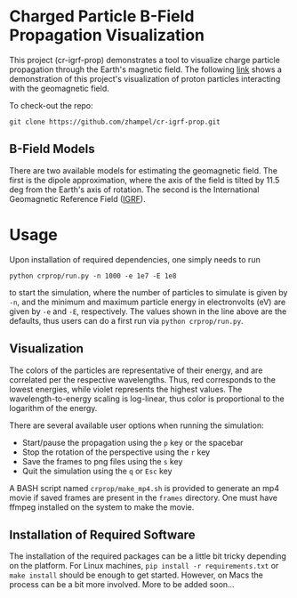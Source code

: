 # Charged Particle B-Field Propagation Visualization

This project (cr-igrf-prop) demonstrates a tool to visualize
charge particle propagation through the Earth's magnetic field.
The following [link](https://www.youtube.com/watch?v=M-hRWb5rqL8&feature=youtu.be)
shows a demonstration of this project's visualization of proton particles 
interacting with the geomagnetic field.

To check-out the repo:
```
git clone https://github.com/zhampel/cr-igrf-prop.git
```



## B-Field Models
There are two available models for estimating the geomagnetic field.
The first is the dipole approximation, where the axis of the field
is tilted by 11.5 deg from the Earth's axis of rotation.
The second is the International Geomagnetic Reference Field 
([IGRF](https://www.ngdc.noaa.gov/IAGA/vmod/igrf.html)).


# Usage
Upon installation of required dependencies, one simply needs to run
```
python crprop/run.py -n 1000 -e 1e7 -E 1e8
```
to start the simulation, where the number of particles to simulate is given by `-n`,
and the minimum and maximum particle energy in electronvolts (eV) are given by `-e` 
and `-E`, respectively.
The values shown in the line above are the defaults, thus users can do a first run 
via `python crprop/run.py`.

## Visualization
The colors of the particles are representative of their energy, and are correlated
per the respective wavelengths.
Thus, red corresponds to the lowest energies, while violet represents the highest values. 
The wavelength-to-energy scaling is log-linear, thus color is proportional to the logarithm
of the energy.

There are several available user options when running the simulation:

- Start/pause the propagation using the `p` key or the spacebar
- Stop the rotation of the perspective using the `r` key
- Save the frames to png files using the `s` key
- Quit the simulation using the `q` or `Esc` key

A BASH script named `crprop/make_mp4.sh` is provided to generate 
an mp4 movie if saved frames are present in the `frames` directory.
One must have ffmpeg installed on the system to make the movie.


## Installation of Required Software
The installation of the required packages can be a little bit tricky
depending on the platform.
For Linux machines, `pip install -r requirements.txt` or `make install`
should be enough to get started.
However, on Macs the process can be a bit more involved.
More to be added soon...
